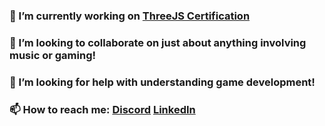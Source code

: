 
### 🔭 I’m currently working on [ThreeJS Certification](https://threejs-journey.com/)

### 👯 I’m looking to collaborate on just about anything involving music or gaming!

### 🤔 I’m looking for help with understanding game development!

### 📫 How to reach me: [Discord](shashasha#3157) [LinkedIn](https://www.linkedin.com/in/sha-chambers/)

<!--
**SuzyChambers/SuzyChambers** is a ✨ _special_ ✨ repository because its `README.md` (this file) appears on your GitHub profile.

Here are some ideas to get you started:

- 🔭 I’m currently working on ...
- 🌱 I’m currently learning ...
- 👯 I’m looking to collaborate on ...
- 🤔 I’m looking for help with ...
- 💬 Ask me about ...
- 📫 How to reach me: ...
- 😄 Pronouns: ...
- ⚡ Fun fact: ...
-->
